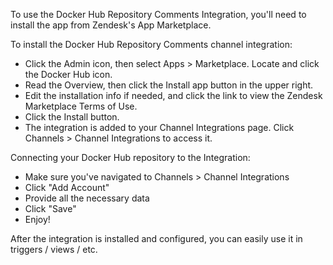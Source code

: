 To use the Docker Hub Repository Comments Integration, you'll need to install the app from Zendesk's App Marketplace.

To install the Docker Hub Repository Comments channel integration:

* Click the Admin icon, then select Apps > Marketplace. Locate and click the Docker Hub icon.
* Read the Overview, then click the Install app button in the upper right.
* Edit the installation info if needed, and click the link to view the Zendesk Marketplace Terms of Use.
* Click the Install button.
* The integration is added to your Channel Integrations page. Click Channels > Channel Integrations to access it.

Connecting your Docker Hub repository to the Integration:

* Make sure you've navigated to Channels > Channel Integrations
* Click "Add Account"
* Provide all the necessary data
* Click "Save"
* Enjoy!

After the integration is installed and configured, you can easily use it in triggers / views / etc.